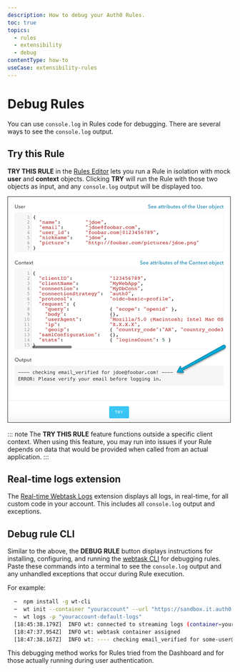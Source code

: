 ```yaml
---
description: How to debug your Auth0 Rules.
toc: true
topics:
  - rules
  - extensibility
  - debug
contentType: how-to
useCase: extensibility-rules
---
```


# Debug Rules

You can use `console.log` in Rules code for debugging. There are several ways to see the `console.log` output.

## Try this Rule

**TRY THIS RULE** in the [Rules Editor](${manage_url}/#/rules/create) lets you run a Rule in isolation with mock **user** and **context** objects. Clicking **TRY** will run the Rule with those two objects as input, and any `console.log` output will be displayed too.

![Try this Rule](/media/articles/rules/try-rule.png)

::: note
The **TRY THIS RULE** feature functions outside a specific client context. When using this feature, you may run into issues if your Rule depends on data that would be provided when called from an actual application.
:::

## Real-time logs extension

The [Real-time Webtask Logs](/extensions/realtime-webtask-logs) extension displays all logs, in real-time, for all custom code in your account. This includes all `console.log` output and exceptions.

## Debug rule CLI

Similar to the above, the **DEBUG RULE** button displays instructions for installing, configuring, and running the [webtask CLI](https://github.com/auth0/wt-cli) for debugging rules. Paste these commands into a terminal to see the `console.log` output and any unhandled exceptions that occur during Rule execution.

For example:

```sh
  ~  npm install -g wt-cli
  ~  wt init --container "youraccount" --url "https://sandbox.it.auth0.com" --token "eyJhbGci...WMPGI" -p "youraccount-default-logs"
  ~  wt logs -p "youraccount-default-logs"
  [18:45:38.179Z]  INFO wt: connected to streaming logs (container=youraccount)
  [18:47:37.954Z]  INFO wt: webtask container assigned
  [18:47:38.167Z]  INFO wt: ---- checking email_verified for some-user@mail.com! ----
```

This debugging method works for Rules tried from the Dashboard and for those actually running during user authentication.